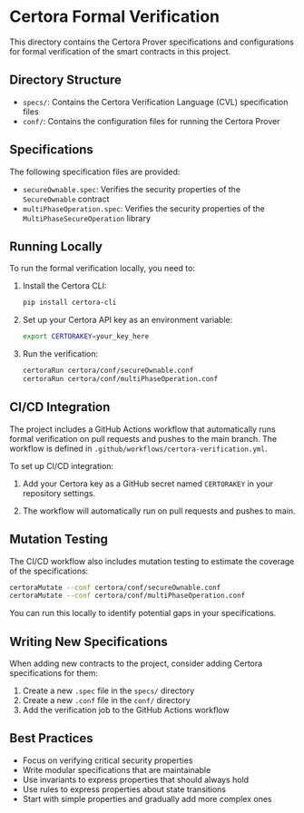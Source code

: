 # Certora Formal Verification

This directory contains the Certora Prover specifications and configurations for formal verification of the smart contracts in this project.

## Directory Structure

- `specs/`: Contains the Certora Verification Language (CVL) specification files
- `conf/`: Contains the configuration files for running the Certora Prover

## Specifications

The following specification files are provided:

- `secureOwnable.spec`: Verifies the security properties of the `SecureOwnable` contract
- `multiPhaseOperation.spec`: Verifies the security properties of the `MultiPhaseSecureOperation` library

## Running Locally

To run the formal verification locally, you need to:

1. Install the Certora CLI:
   ```bash
   pip install certora-cli
   ```

2. Set up your Certora API key as an environment variable:
   ```bash
   export CERTORAKEY=your_key_here
   ```

3. Run the verification:
   ```bash
   certoraRun certora/conf/secureOwnable.conf
   certoraRun certora/conf/multiPhaseOperation.conf
   ```

## CI/CD Integration

The project includes a GitHub Actions workflow that automatically runs formal verification on pull requests and pushes to the main branch. The workflow is defined in `.github/workflows/certora-verification.yml`.

To set up CI/CD integration:

1. Add your Certora key as a GitHub secret named `CERTORAKEY` in your repository settings.

2. The workflow will automatically run on pull requests and pushes to main.

## Mutation Testing

The CI/CD workflow also includes mutation testing to estimate the coverage of the specifications:

```bash
certoraMutate --conf certora/conf/secureOwnable.conf
certoraMutate --conf certora/conf/multiPhaseOperation.conf
```

You can run this locally to identify potential gaps in your specifications.

## Writing New Specifications

When adding new contracts to the project, consider adding Certora specifications for them:

1. Create a new `.spec` file in the `specs/` directory
2. Create a new `.conf` file in the `conf/` directory
3. Add the verification job to the GitHub Actions workflow

## Best Practices

- Focus on verifying critical security properties
- Write modular specifications that are maintainable
- Use invariants to express properties that should always hold
- Use rules to express properties about state transitions
- Start with simple properties and gradually add more complex ones 